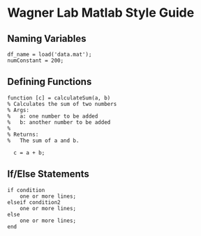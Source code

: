 Wagner Lab Matlab Style Guide
=======================
 
Naming Variables
--------------
 
```
df_name = load('data.mat');
numConstant = 200;
```
 
Defining Functions
------------------
```
function [c] = calculateSum(a, b)
% Calculates the sum of two numbers
% Args:
%   a: one number to be added
%   b: another number to be added
%
% Returns: 
%   The sum of a and b.
  
  c = a + b;

```
 
If/Else Statements
---------------------
```
if condition
	one or more lines;
elseif condition2
	one or more lines;
else
	one or more lines;
end
```